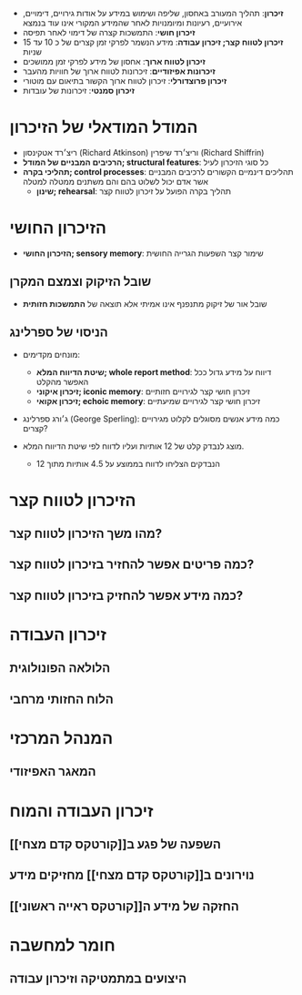 - **זיכרון**: תהליך המעורב באחסון, שליפה ושימוש במידע על אודות גירויים, דימויים, אירועיים, רעיונות ומיומנויות לאחר שהמידע המקורי אינו עוד בנמצא
- **זיכרון חושי**: התמשכות קצרה של דימוי לאחר תפיסה
- **זיכרון לטווח קצר; זיכרון עבודה**: מידע הנשמר לפרקי זמן קצרים של כ 10 עד 15 שניות
- **זיכרון לטווח ארוך**: אחסון של מידע לפרקי זמן ממושכים
- **זיכרונות אפיזודיים**: זיכרונות לטווח ארוך של חוויות מהעבר
- **זיכרון פרוצדורלי**: זיכרון לטווח ארוך הקשור בתיאום עם מוטורי
- **זיכרון סמנטי**: זיכרונות של עובדות

# המודל המודאלי של הזיכרון

- ריצ׳רד אטקינסון (Richard Atkinson) וריצ׳רד שיפרין (Richard Shiffrin)
- **הרכיבים המבניים של המודל; structural features**: כל סוגי הזיכרון לעיל
- **תהליכי בקרה; control processes**: תהליכים דינמיים הקשורים לרכיבים המבניים אשר אדם יכול לשלוט בהם והם משתנים ממטלה למטלה
	- **שינון; rehearsal**: תהליך בקרה הפועל על זיכרון לטווח קצר

# הזיכרון החושי

- **הזיכרון החושי; sensory memory**: שימור קצר השפעות הגרייה החושית

## שובל הזיקוק וצמצם המקרן

- שובל אור של זיקוק מתנפנף אינו אמיתי אלא תוצאה של **התמשכות חזותית**

## הניסוי של ספרלינג

- מונחים מקדימים:
	- **שיטת הדיווח המלא; whole report method**: דיווח על מידע גדול ככל האפשר מהקלט
	- **זיכרון איקוני; iconic memory**: זיכרון חושי קצר לגירויים חזותיים
	- **זיכרון אקואי; echoic memory**: זיכרון חושי קצר לגירויים שמיעתיים

- ג׳ורג ספרלינג (George Sperling): כמה מידע אנשים מסוגלים לקלוט מגירויים קצרים?
- מוצג לנבדק קלט של 12 אותיות ועליו לדווח לפי שיטת הדיווח המלא.
	- הנבדקים הצליחו לדווח בממוצע על 4.5 אותיות מתוך 12

# הזיכרון לטווח קצר

## מהו משך הזיכרון לטווח קצר?

## כמה פריטים אפשר להחזיר בזיכרון לטווח קצר?

## כמה מידע אפשר להחזיק בזיכרון לטווח קצר?

# זיכרון העבודה

## הלולאה הפונולוגית

## הלוח החזותי מרחבי

# המנהל המרכזי

## המאגר האפיזודי

# זיכרון העבודה והמוח

## השפעה של פגע ב[[קורטקס קדם מצחי]]

## נוירונים ב[[קורטקס קדם מצחי]] מחזיקים מידע

## החזקה של מידע ה[[קורטקס ראייה ראשוני]]

# חומר למחשבה

## היצועים במתמטיקה וזיכרון עבודה